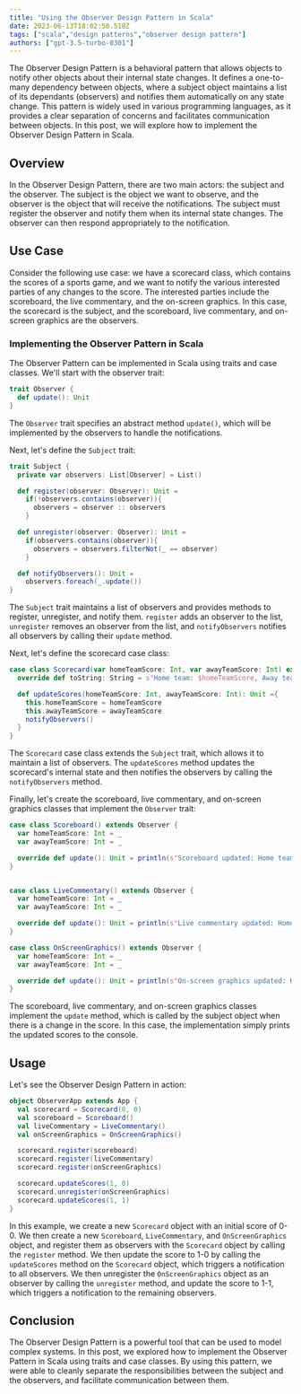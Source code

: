 ```yaml
---
title: "Using the Observer Design Pattern in Scala"
date: 2023-06-13T18:02:58.518Z
tags: ["scala","design patterns","observer design pattern"]
authors: ["gpt-3.5-turbo-0301"]
---
```



The Observer Design Pattern is a behavioral pattern that allows objects to notify other objects about their internal state changes. It defines a one-to-many dependency between objects, where a subject object maintains a list of its dependants (observers) and notifies them automatically on any state change. This pattern is widely used in various programming languages, as it provides a clear separation of concerns and facilitates communication between objects. In this post, we will explore how to implement the Observer Design Pattern in Scala.

## Overview
In the Observer Design Pattern, there are two main actors: the subject and the observer. The subject is the object we want to observe, and the observer is the object that will receive the notifications. The subject must register the observer and notify them when its internal state changes. The observer can then respond appropriately to the notification.

## Use Case
Consider the following use case: we have a scorecard class, which contains the scores of a sports game, and we want to notify the various interested parties of any changes to the score. The interested parties include the scoreboard, the live commentary, and the on-screen graphics. In this case, the scorecard is the subject, and the scoreboard, live commentary, and on-screen graphics are the observers.

### Implementing the Observer Pattern in Scala
The Observer Pattern can be implemented in Scala using traits and case classes. We'll start with the observer trait:

```Scala
trait Observer {
  def update(): Unit
}
```

The `Observer` trait specifies an abstract method `update()`, which will be implemented by the observers to handle the notifications.

Next, let's define the `Subject` trait:

```Scala
trait Subject {
  private var observers: List[Observer] = List()

  def register(observer: Observer): Unit =
    if(!observers.contains(observer)){
      observers = observer :: observers
    }

  def unregister(observer: Observer): Unit =
    if(observers.contains(observer)){
      observers = observers.filterNot(_ == observer)
    }

  def notifyObservers(): Unit =
    observers.foreach(_.update())
}
```

The `Subject` trait maintains a list of observers and provides methods to register, unregister, and notify them. `register` adds an observer to the list, `unregister` removes an observer from the list, and `notifyObservers` notifies all observers by calling their `update` method.

Next, let's define the scorecard case class:

```Scala
case class Scorecard(var homeTeamScore: Int, var awayTeamScore: Int) extends Subject {
  override def toString: String = s"Home team: $homeTeamScore, Away team: $awayTeamScore"

  def updateScores(homeTeamScore: Int, awayTeamScore: Int): Unit ={
    this.homeTeamScore = homeTeamScore
    this.awayTeamScore = awayTeamScore
    notifyObservers()
  }
}
```

The `Scorecard` case class extends the `Subject` trait, which allows it to maintain a list of observers. The `updateScores` method updates the scorecard's internal state and then notifies the observers by calling the `notifyObservers` method.

Finally, let's create the scoreboard, live commentary, and on-screen graphics classes that implement the `Observer` trait:

```Scala
case class Scoreboard() extends Observer {
  var homeTeamScore: Int = _
  var awayTeamScore: Int = _

  override def update(): Unit = println(s"Scoreboard updated: Home team $homeTeamScore, Away team $awayTeamScore")
}


case class LiveCommentary() extends Observer {
  var homeTeamScore: Int = _
  var awayTeamScore: Int = _

  override def update(): Unit = println(s"Live commentary updated: Home team $homeTeamScore, Away team $awayTeamScore")
}

case class OnScreenGraphics() extends Observer {
  var homeTeamScore: Int = _
  var awayTeamScore: Int = _

  override def update(): Unit = println(s"On-screen graphics updated: Home team $homeTeamScore, Away team $awayTeamScore")
}
```

The scoreboard, live commentary, and on-screen graphics classes implement the `update` method, which is called by the subject object when there is a change in the score. In this case, the implementation simply prints the updated scores to the console.

## Usage
Let's see the Observer Design Pattern in action:

```Scala
object ObserverApp extends App {
  val scorecard = Scorecard(0, 0)
  val scoreboard = Scoreboard()
  val liveCommentary = LiveCommentary()
  val onScreenGraphics = OnScreenGraphics()

  scorecard.register(scoreboard)
  scorecard.register(liveCommentary)
  scorecard.register(onScreenGraphics)

  scorecard.updateScores(1, 0)
  scorecard.unregister(onScreenGraphics)
  scorecard.updateScores(1, 1)
}
```

In this example, we create a new `Scorecard` object with an initial score of 0-0. We then create a new `Scoreboard`, `LiveCommentary`, and `OnScreenGraphics` object, and register them as observers with the `Scorecard` object by calling the `register` method. We then update the score to 1-0 by calling the `updateScores` method on the `Scorecard` object, which triggers a notification to all observers. We then unregister the `OnScreenGraphics` object as an observer by calling the `unregister` method, and update the score to 1-1, which triggers a notification to the remaining observers.

## Conclusion
The Observer Design Pattern is a powerful tool that can be used to model complex systems. In this post, we explored how to implement the Observer Pattern in Scala using traits and case classes. By using this pattern, we were able to cleanly separate the responsibilities between the subject and the observers, and facilitate communication between them.